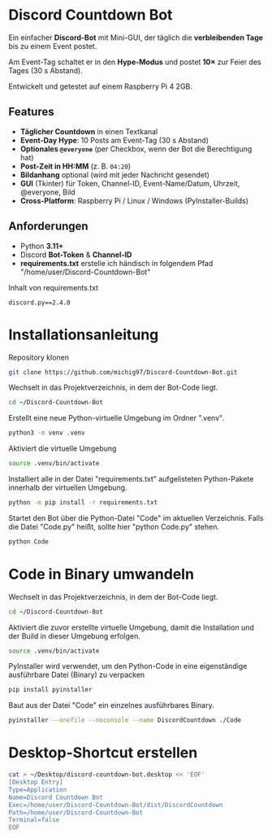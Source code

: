 # Discord Countdown Bot

Ein einfacher **Discord-Bot** mit Mini-GUI, der täglich die **verbleibenden Tage** bis zu einem Event postet.

Am Event-Tag schaltet er in den **Hype-Modus** und postet **10×** zur Feier des Tages (30 s Abstand).

Entwickelt und getestet auf einem Raspberry Pi 4 2GB.

## Features
- **Täglicher Countdown** in einen Textkanal
- **Event-Day Hype**: 10 Posts am Event-Tag (30 s Abstand)
- **Optionales `@everyone`** (per Checkbox, wenn der Bot die Berechtigung hat)
- **Post-Zeit in HH:MM** (z. B. `04:20`)
- **Bildanhang** optional (wird mit jeder Nachricht gesendet)
- **GUI** (Tkinter) für Token, Channel-ID, Event-Name/Datum, Uhrzeit, @everyone, Bild
- **Cross-Platform**: Raspberry Pi / Linux / Windows (PyInstaller-Builds)

## Anforderungen
- Python **3.11+**
- Discord **Bot-Token** & **Channel-ID**
- **requirements.txt** erstelle ich händisch in folgendem Pfad "/home/user/Discord-Countdown-Bot"

Inhalt von requirements.txt
```
discord.py==2.4.0
```


# Installationsanleitung


Repository klonen
```bash
git clone https://github.com/michig97/Discord-Countdown-Bot.git
```

Wechselt in das Projektverzeichnis, in dem der Bot-Code liegt.
```bash
cd ~/Discord-Countdown-Bot
```

Erstellt eine neue Python-virtuelle Umgebung im Ordner ".venv".
```bash
python3 -m venv .venv
```

Aktiviert die virtuelle Umgebung
```bash
source .venv/bin/activate
```

Installiert alle in der Datei "requirements.txt" aufgelisteten Python-Pakete
innerhalb der virtuellen Umgebung.
```bash
python -m pip install -r requirements.txt
```

Startet den Bot über die Python-Datei "Code" im aktuellen Verzeichnis.
Falls die Datei "Code.py" heißt, sollte hier "python Code.py" stehen.
```bash
python Code
```

# Code in Binary umwandeln

Wechselt in das Projektverzeichnis, in dem der Bot-Code liegt.
```bash
cd ~/Discord-Countdown-Bot
```

Aktiviert die zuvor erstellte virtuelle Umgebung, 
damit die Installation und der Build in dieser Umgebung erfolgen.
```bash
source .venv/bin/activate
```

PyInstaller wird verwendet, um den Python-Code in eine eigenständige 
ausführbare Datei (Binary) zu verpacken
```bash
pip install pyinstaller
```

Baut aus der Datei "Code" ein einzelnes ausführbares Binary.
```bash
pyinstaller --onefile --noconsole --name DiscordCountdown ./Code
```

# Desktop-Shortcut erstellen

```bash
cat > ~/Desktop/discord-countdown-bot.desktop << 'EOF'
[Desktop Entry]
Type=Application
Name=Discord Countdown Bot
Exec=/home/user/Discord-Countdown-Bot/dist/DiscordCountdown
Path=/home/user/Discord-Countdown-Bot
Terminal=false
EOF
```
